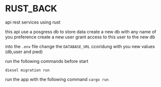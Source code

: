 # RUST_BACK
api rest services using rust

this api use a posgress db to store data 
create a new db  with any name of you preference
create a new user 
grant access to this user to the new db 


into the `.env` file change the `DATABASE_URL` ccoridung with you new values (db,user and pwd)


run the following commands before start


`diesel migration run`

run the app with the following command `cargo run`
